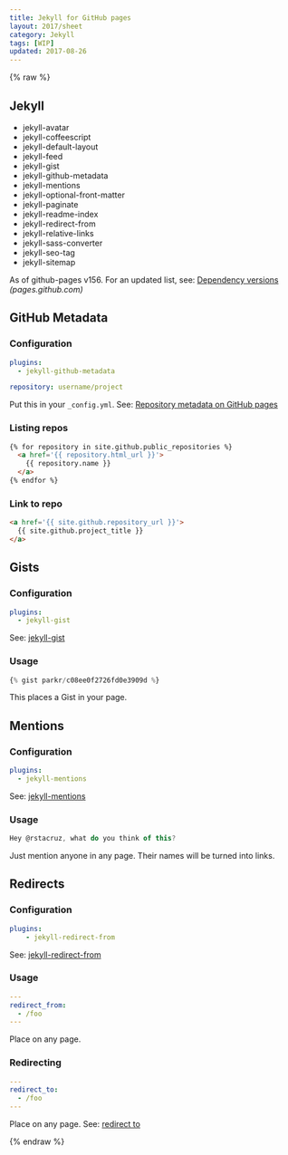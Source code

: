 ```yaml
---
title: Jekyll for GitHub pages
layout: 2017/sheet
category: Jekyll
tags: [WIP]
updated: 2017-08-26
---
```


{% raw %}

Jekyll
------

* jekyll-avatar
* jekyll-coffeescript
* jekyll-default-layout
* jekyll-feed
* jekyll-gist
* jekyll-github-metadata
* jekyll-mentions
* jekyll-optional-front-matter
* jekyll-paginate
* jekyll-readme-index
* jekyll-redirect-from
* jekyll-relative-links
* jekyll-sass-converter
* jekyll-seo-tag
* jekyll-sitemap

As of github-pages v156. For an updated list, see: [Dependency versions](https://pages.github.com/versions/) _(pages.github.com)_

GitHub Metadata
---------------

### Configuration

```yaml
plugins:
  - jekyll-github-metadata

repository: username/project
```

Put this in your `_config.yml`.
See: [Repository metadata on GitHub pages](https://help.github.com/articles/repository-metadata-on-github-pages/)

### Listing repos

```html
{% for repository in site.github.public_repositories %}
  <a href='{{ repository.html_url }}'>
    {{ repository.name }}
  </a>
{% endfor %}
```

### Link to repo

```html
<a href='{{ site.github.repository_url }}'>
  {{ site.github.project_title }}
</a>
```

Gists
-----

### Configuration

```yaml
plugins:
  - jekyll-gist
```

See: [jekyll-gist](https://github.com/jekyll/jekyll-gist)

### Usage

```js
{% gist parkr/c08ee0f2726fd0e3909d %}
```

This places a Gist in your page.

Mentions
--------

### Configuration

```yaml
plugins:
  - jekyll-mentions
```

See: [jekyll-mentions](https://github.com/jekyll/jekyll-mentions)

### Usage

```js
Hey @rstacruz, what do you think of this?
```

Just mention anyone in any page. Their names will be turned into links.


Redirects
---------

### Configuration

```yaml
plugins:
    - jekyll-redirect-from
```

See: [jekyll-redirect-from](https://rubygems.org/gems/jekyll-redirect-from)

### Usage

```yaml
---
redirect_from:
  - /foo
---
```

Place on any page.

### Redirecting

```yaml
---
redirect_to:
  - /foo
---
```

Place on any page.
See: [redirect to](https://github.com/jekyll/jekyll-redirect-from#redirect-to)

{% endraw %}

